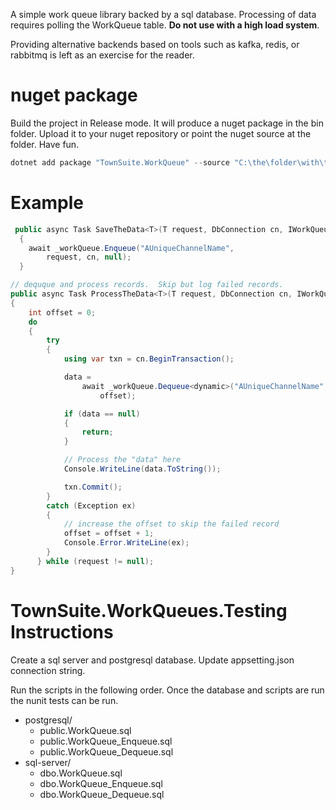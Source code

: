 
A simple work queue library backed by a sql database.  Processing of data requires polling the WorkQueue table.  **Do not use with a high load system**.

Providing alternative backends based on tools such as kafka, redis, or rabbitmq is left as an exercise for the reader.


# nuget package


Build the project in Release mode. It will produce a nuget package in the bin folder. Upload it to your nuget repository or point the nuget source at the folder. Have fun.

```powershell
dotnet add package "TownSuite.WorkQueue" --source "C:\the\folder\with\the\nuget\package\TownSuite.WorkQueue.nupkg"
```


# Example


```cs
 public async Task SaveTheData<T>(T request, DbConnection cn, IWorkQueue _workQueue)
  {
    await _workQueue.Enqueue("AUniqueChannelName",
        request, cn, null);
  }

// dequque and process records.  Skip but log failed records.
public async Task ProcessTheData<T>(T request, DbConnection cn, IWorkQueue _workQueue)
{
    int offset = 0;
    do
    {
        try
        {
            using var txn = cn.BeginTransaction();

            data =
                await _workQueue.Dequeue<dynamic>("AUniqueChannelName", cn, txn,
                    offset);

            if (data == null)
            {
                return;
            }

            // Process the "data" here
            Console.WriteLine(data.ToString());

            txn.Commit();
        }
        catch (Exception ex)
        {
            // increase the offset to skip the failed record
            offset = offset + 1;
            Console.Error.WriteLine(ex);
        }
      } while (request != null);
}
```


# TownSuite.WorkQueues.Testing Instructions

Create a sql server and postgresql database.   Update appsetting.json connection string.

Run the scripts in the following order.  Once the database and scripts are run the nunit tests can be run.

* postgresql/
    * public.WorkQueue.sql
    * public.WorkQueue_Enqueue.sql
    * public.WorkQueue_Dequeue.sql
* sql-server/
    * dbo.WorkQueue.sql
    * dbo.WorkQueue_Enqueue.sql
    * dbo.WorkQueue_Dequeue.sql


